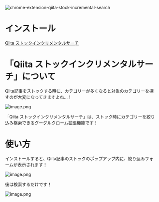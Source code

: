 ![chrome-extension-qiita-stock-incremental-search](https://github.com/kat-log/chrome-extension-qiita-stock-incremental-search/assets/83802430/a9fc5a82-eccf-46b7-adb4-47105d3bab81)

# インストール
[Qiita ストックインクリメンタルサーチ](https://chromewebstore.google.com/detail/qiita-%E3%82%B9%E3%83%88%E3%83%83%E3%82%AF-%E3%82%A4%E3%83%B3%E3%82%AF%E3%83%AA%E3%83%A1%E3%83%B3%E3%82%BF%E3%83%AB%E3%82%B5%E3%83%BC%E3%83%81/kgkghjdpjkjedpalgimneellgbobadnl)

# 「Qiita ストックインクリメンタルサーチ」について
Qiita記事をストックする時に、カテゴリーが多くなると対象のカテゴリーを探すのが大変になってきますよね…！

![image.png](https://qiita-image-store.s3.ap-northeast-1.amazonaws.com/0/1455073/f0e7ca91-7316-26c4-bb0f-0e017319cdef.png)

「Qiita ストックインクリメンタルサーチ」は、ストック時にカテゴリーを絞り込み検索できるグーグルクローム拡張機能です！

# 使い方
インストールすると、Qiita記事のストックのポップアップ内に、絞り込みフォームが表示されます！

![image.png](https://qiita-image-store.s3.ap-northeast-1.amazonaws.com/0/1455073/0daf22b2-2c69-526f-01bb-5c6e63d94735.png)

後は検索するだけです！

![image.png](https://qiita-image-store.s3.ap-northeast-1.amazonaws.com/0/1455073/48099bea-9a31-8ae5-eeb0-c53d77c5facf.png)
